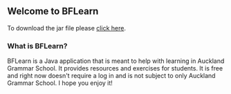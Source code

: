 ## Welcome to BFLearn

To download the jar file please [click here](https://github.com/blazingforest/BFLearn/raw/master/BFLearn.jar).


### What is BFLearn?

BFLearn is a Java application that is meant to help with learning in Auckland Grammar School. It provides resources and exercises for students. It is free and right now doesn't require a log in and is not subject to only Auckland Grammar School. I hope you enjoy it!
